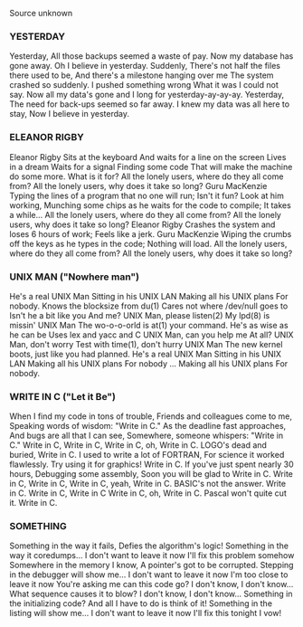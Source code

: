 Source unknown

### YESTERDAY

Yesterday,
All those backups seemed a waste of pay.
Now my database has gone away.
Oh I believe in yesterday.
Suddenly,
There's not half the files there used to be,
And there's a milestone
hanging over me
The system crashed so suddenly.
I pushed something wrong
What it was I could not say.
Now all my data's gone
and I long for yesterday-ay-ay-ay.
Yesterday,
The need for back-ups seemed so far away.
I knew my data was all here to stay,
Now I believe in yesterday.

### ELEANOR RIGBY

Eleanor Rigby
Sits at the keyboard
And waits for a line on the screen
Lives in a dream
Waits for a signal
Finding some code
That will make the machine do some more.
What is it for?
All the lonely users, where do they all come from?
All the lonely users, why does it take so long?
Guru MacKenzie
Typing the lines of a program that no one will run;
Isn't it fun?
Look at him working,
Munching some chips as he waits for the code to compile;
It takes  a while...
All the lonely users, where do they all come from?
All the lonely users, why does it take so long?
Eleanor Rigby
Crashes the system and loses 6 hours of work;
Feels like a jerk.
Guru MacKenzie
Wiping the crumbs off the keys as he types in the code;
Nothing will load.
All the lonely users, where do they all come from?
All the lonely users, why does it take so long?

### UNIX MAN ("Nowhere man")

He's a real UNIX Man
Sitting in his UNIX LAN
Making all his UNIX plans
For nobody.
Knows the blocksize from du(1)
Cares not where /dev/null goes to
Isn't he a bit like you
And me?
UNIX Man, please listen(2)
My lpd(8) is missin'
UNIX Man
The wo-o-o-orld is at(1) your command.
He's as wise as he can be
Uses lex and yacc and C
UNIX Man, can you help me At all?
UNIX Man, don't worry
Test with time(1), don't hurry
UNIX Man
The new kernel boots, just like you had planned.
He's a real UNIX Man
Sitting in his UNIX LAN
Making all his UNIX  plans For nobody ...
Making all his UNIX  plans For nobody.

### WRITE IN C ("Let it Be")

When I find my code in tons of trouble,
Friends and colleagues come to me,
Speaking words of wisdom:
"Write in C."
As the deadline fast approaches,
And bugs are all that I can see,
Somewhere, someone whispers:
"Write in C."
Write in C, Write in C,
Write in C, oh, Write in C.
LOGO's dead and buried,
Write in C.
I used to write a lot of FORTRAN,
For science it worked flawlessly.
Try using it for graphics!
Write in C.
If you've just spent nearly 30 hours,
Debugging some assembly,
Soon you will be glad to
Write in C.
Write in C, Write in C,
Write in C, yeah, Write in C.
BASIC's not the answer.
Write in C.
Write in C, Write in C
Write in C, oh, Write in C.
Pascal won't quite cut it.
Write in C.

### SOMETHING

Something in the way it fails,
Defies the algorithm's logic!
Something in the way it coredumps...
I don't want to leave it now
I'll fix this problem somehow
Somewhere in the memory I know,
A pointer's got to be corrupted.
Stepping in the debugger will show me...
I don't want to leave it now
I'm too close to leave it now
You're asking me can this code go?
I don't know, I don't know...
What sequence causes it to blow?
I don't know, I don't know...
Something in the initializing code?
And all I have to do is think of it!
Something in the listing will show me...
I don't want to leave it now
I'll fix this tonight I vow!

